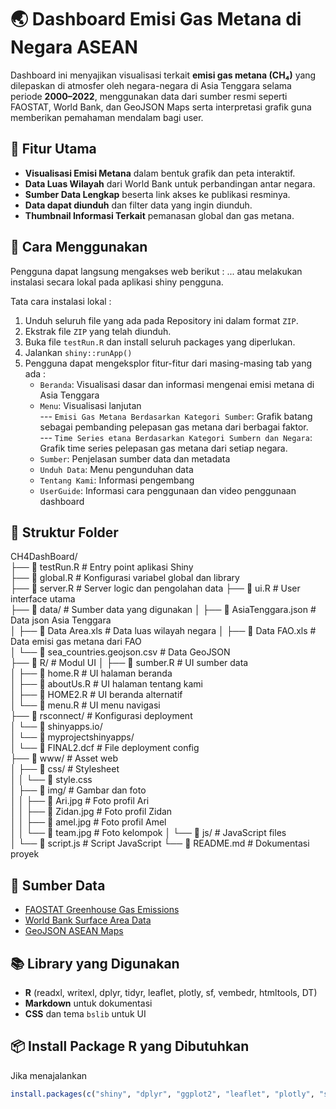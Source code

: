 # 🌏 Dashboard Emisi Gas Metana di Negara ASEAN

Dashboard ini menyajikan visualisasi terkait **emisi gas metana (CH₄)**  yang dilepaskan di atmosfer oleh negara-negara di Asia Tenggara selama periode **2000–2022**, menggunakan data dari sumber resmi seperti FAOSTAT, World Bank, dan GeoJSON Maps serta interpretasi grafik guna memberikan pemahaman mendalam bagi user.

## 📌 Fitur Utama

- **Visualisasi Emisi Metana** dalam bentuk grafik dan peta interaktif.
- **Data Luas Wilayah** dari World Bank untuk perbandingan antar negara.
- **Sumber Data Lengkap** beserta link akses ke publikasi resminya.
- **Data dapat diunduh** dan filter data yang ingin diunduh.
- **Thumbnail Informasi Terkait** pemanasan global dan gas metana.

## 🚀 Cara Menggunakan
Pengguna dapat langsung mengakses web berikut : ...
atau melakukan instalasi secara lokal pada aplikasi shiny pengguna.

Tata cara instalasi lokal :
1. Unduh seluruh file yang ada pada Repository ini dalam format `ZIP`.
2. Ekstrak file `ZIP` yang telah diunduh.
3. Buka file `testRun.R` dan install seluruh packages yang diperlukan.
4. Jalankan `shiny::runApp()`
5. Pengguna dapat mengeksplor fitur-fitur dari masing-masing tab yang ada :
   - `Beranda`: Visualisasi dasar dan informasi mengenai emisi metana di Asia Tenggara
   - `Menu`: Visualisasi lanjutan  
   --- `Emisi Gas Metana Berdasarkan Kategori Sumber`: Grafik batang sebagai pembanding pelepasan gas metana dari berbagai faktor.  
   --- `Time Series etana Berdasarkan Kategori Sumbern dan Negara`: Grafik time series pelepasan gas metana dari setiap negara.
   - `Sumber`: Penjelasan sumber data dan metadata
   - `Unduh Data`: Menu pengunduhan data
   - `Tentang Kami`: Informasi pengembang
   - `UserGuide`: Informasi cara penggunaan dan video penggunaan dashboard


## 📁️ Struktur Folder
CH4DashBoard/  
├── 📄 testRun.R                # Entry point aplikasi Shiny  
├── 📄 global.R                 # Konfigurasi variabel global dan library  
├── 📄 server.R                 # Server logic dan pengolahan data
├── 📄 ui.R                     # User interface utama  
├── 📁 data/                    # Sumber data yang digunakan
│   ├── 📄 AsiaTenggara.json    # Data json Asia Tenggara  
│   ├── 📄 Data Area.xls        # Data luas wilayah negara 
│   ├── 📄 Data FAO.xls         # Data emisi gas metana dari FAO  
│   └── 📄 sea_countries.geojson.csv # Data GeoJSON   
├── 📁 R/                       # Modul UI
│   ├── 📄 sumber.R             # UI sumber data  
│   ├── 📄 home.R               # UI halaman beranda  
│   ├── 📄 aboutUs.R            # UI halaman tentang kami  
│   ├── 📄 HOME2.R              # UI beranda alternatif  
│   └── 📄 menu.R               # UI menu navigasi  
├── 📁 rsconnect/               # Konfigurasi deployment  
│   └── 📁 shinyapps.io/  
│       └── 📁 myprojectshinyapps/  
│           └── 📄 FINAL2.dcf   # File deployment config  
├── 📁 www/                     # Asset web  
│   ├── 📁 css/                 # Stylesheet  
│   │   └── 📄 style.css        
│   ├── 📁 img/                 # Gambar dan foto  
│   │   ├── 📄 Ari.jpg          # Foto profil Ari  
│   │   ├── 📄 Zidan.jpg        # Foto profil Zidan  
│   │   ├── 📄 amel.jpg         # Foto profil Amel  
│   │   └── 📄 team.jpg         # Foto kelompok
│   └── 📁 js/                  # JavaScript files  
│       └── 📄 script.js        # Script JavaScript
└── 📄 README.md                # Dokumentasi proyek


## 🔗 Sumber Data

- [FAOSTAT Greenhouse Gas Emissions](https://www.fao.org/faostat/en/#data/GT)
- [World Bank Surface Area Data](https://data.worldbank.org/indicator/AG.SRF.TOTL.K2)
- [GeoJSON ASEAN Maps](https://geojson-maps.kyd.au/?utm_source=self&utm_medium=redirect)

## 📚 Library yang Digunakan

- **R** (readxl, writexl, dplyr, tidyr, leaflet, plotly, sf, vembedr, htmltools, DT)
- **Markdown** untuk dokumentasi
- **CSS** dan tema `bslib` untuk UI

## 📦 Install Package R yang Dibutuhkan
Jika menajalankan 

```r
install.packages(c("shiny", "dplyr", "ggplot2", "leaflet", "plotly", "sf", "readxl", "tidyr", "bslib", "TD", "vembedr"))
